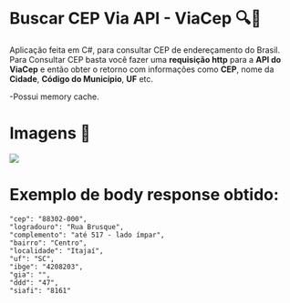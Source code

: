 # Buscar CEP Via API - ViaCep  🔍📌

Aplicação feita em C#, para consultar CEP de endereçamento do Brasil. Para Consultar CEP basta você fazer uma **requisição http** para a **API do ViaCep** e então obter o retorno com informações como **CEP**, nome da **Cidade**, **Código do Município**, **UF** etc.

-Possui memory cache.

# Imagens 📸
<img src="gif.gif">

# Exemplo de body response obtido:


 
    "cep": "88302-000",
    "logradouro": "Rua Brusque",
    "complemento": "até 517 - lado ímpar",
    "bairro": "Centro",
    "localidade": "Itajaí",
    "uf": "SC",
    "ibge": "4208203",
    "gia": "",
    "ddd": "47",
    "siafi": "8161"
    

